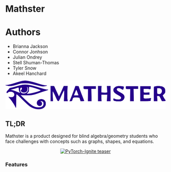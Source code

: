 # Mathster

# Authors
- Brianna Jackson
- Connor Jonhson
- Julian Ondrey
- Stell Shuman-Thomas
- Tyler Snow
- Akeel Hanchard

<div align="center">

<img src="frontend/logo.svg" width=512>

</div>

## TL;DR

Mathster is a product designed for blind algebra/geometry students who face challenges with concepts such as graphs, shapes, and equations.

<div align="center">

<a href="https://colab.research.google.com/github/pytorch/ignite/blob/master/assets/tldr/teaser.ipynb">
 <img alt="PyTorch-Ignite teaser"
      src="assets/tldr/pytorch-ignite-teaser.gif"
      width=532>
</a>


</div>

### Features

